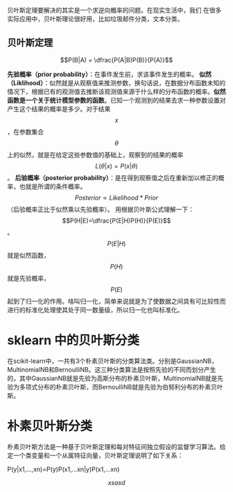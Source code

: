 


贝叶斯定理要解决的其实是一个求逆向概率的问题。在现实生活中，我们
在很多实际应用中，贝叶斯理论很好用，比如垃圾邮件分类，文本分类。



## 贝叶斯定理

$$P(B|A) = \dfrac{P(A|B)P(B)}{P(A)}$$

**先验概率（prior probability）**：在事件发生前，求该事件发生的概率。
**似然（Liklihood）**：似然就是从观察值来推测参数，换句话说，在数据分布函数未知的情况下，根据已有的观测值去推断该观测值来源于什么样的分布函数的概率。**似然函数是一个关于统计模型参数的函数**。已知一个观测到的结果去求一种参数设置对产生这个结果的概率是多少。对于结果 $$x$$ ，在参数集合 $$θ$$ 上的似然，就是在给定这些参数值的基础上，观察到的结果的概率 $$L(θ|x)=P(x|θ)$$。
**后验概率（posterior probability）**：是在得到观察值之后在重新加以修正的概率，也就是所谓的条件概率。$$Posterior \propto Likelihood *Prior$$（后验概率正比于似然乘以先验概率）。
用根据贝叶斯公式理解一下：$$P(H|E)=\dfrac{P(E|H)P(H)}{P(E)}$$。
$$P(E|H)$$ 就是似然函数，$$P(H)$$ 就是先验概率，$$P(E)$$ 起到了归一化的作用。啥叫归一化，简单来说就是为了使数据之间具有可比较性而进行的标准化处理使其处于同一数量级，所以归一化也叫标准化。


# sklearn 中的贝叶斯分类
在scikit-learn中，一共有3个朴素贝叶斯的分类算法类。分别是GaussianNB，MultinomialNB和BernoulliNB。这三种分类算法是按照先验的不同而划分产生的，其中GaussianNB就是先验为高斯分布的朴素贝叶斯，MultinomialNB就是先验为多项式分布的朴素贝叶斯，而BernoulliNB就是先验为伯努利分布的朴素贝叶斯。

# 朴素贝叶斯分类 
朴素贝叶斯方法是一种基于贝叶斯定理和每对特征间独立假设的监督学习算法。给定一个类变量和一个从属特征向量，贝叶斯定理说明了如下关系：

P(y|x1,...,xn)=P(y)P(x1,...xn|y)P(x1,...xn)













$$xsasd$$







<script type="text/javascript" src="http://cdn.mathjax.org/mathjax/latest/MathJax.js?config=default"></script>











